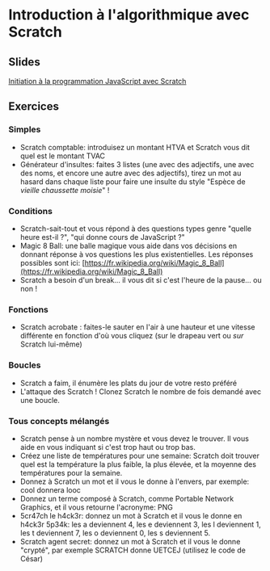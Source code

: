 # Introduction à l'algorithmique avec Scratch #

## Slides ##

[Initiation à la programmation JavaScript avec Scratch](http://slides.com/nbauwens/initiation-a-la-programmation#)

## Exercices ##

### Simples ###

- Scratch comptable: introduisez un montant HTVA et Scratch vous dit quel est le montant TVAC
- Générateur d'insultes: faites 3 listes (une avec des adjectifs, une avec des noms, et encore une autre avec des adjectifs), tirez un mot au hasard dans chaque liste pour faire une insulte du style "Espèce de *vieille* *chaussette* *moisie*" !

### Conditions ###

- Scratch-sait-tout et vous répond à des questions types genre "quelle heure est-il ?", "qui donne cours de JavaScript ?"
- Magic 8 Ball: une balle magique vous aide dans vos décisions en donnant réponse à vos questions les plus existentielles. Les réponses possibles sont ici: [https://fr.wikipedia.org/wiki/Magic_8_Ball](https://fr.wikipedia.org/wiki/Magic_8_Ball)
- Scratch a besoin d'un break... il vous dit si c'est l'heure de la pause... ou non !

### Fonctions ###

- Scratch acrobate : faites-le sauter en l'air à une hauteur et une vitesse différente en fonction d'où vous cliquez (sur le drapeau vert ou *sur* Scratch lui-même)

### Boucles ###

- Scratch a faim, il énumère les plats du jour de votre resto préféré
- L'attaque des Scratch ! Clonez Scratch le nombre de fois demandé avec une boucle.

### Tous concepts mélangés ###

- Scratch pense à un nombre mystère et vous devez le trouver. Il vous aide en vous indiquant si c'est trop haut ou trop bas.
- Créez une liste de températures pour une semaine: Scratch doit trouver quel est la température la plus faible, la plus élevée, et la moyenne des températures pour la semaine.  
- Donnez à Scratch un mot et il vous le donne à l'envers, par exemple: cool donnera looc
- Donnez un terme composé à Scratch, comme Portable Network Graphics, et il vous retourne l'acronyme: PNG
- 5cr47ch le h4ck3r: donnez un mot à Scratch et il vous le donne en h4ck3r 5p34k: les a deviennent 4, les e deviennent 3, les l deviennent 1, les t deviennent 7, les o deviennent 0, les s deviennent 5.
- Scratch agent secret: donnez un mot à Scratch et il vous le donne "crypté", par exemple SCRATCH donne UETCEJ (utilisez le code de César)
